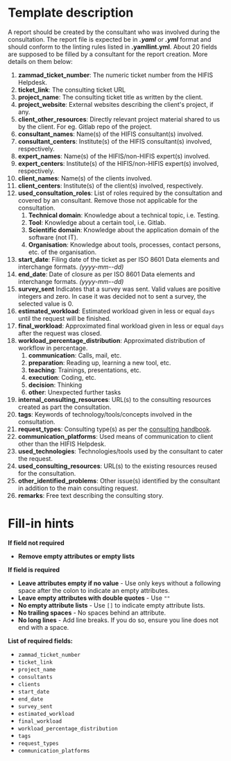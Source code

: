 # Template description

A report should be created by the consultant who was involved during the consultation. The report file is expected be in ***.yaml*** or ***.yml*** format and should conform to the linting rules listed in __.yamllint.yml__.
About 20 fields are supposed to be filled by a consultant for the report creation. More details on them below:

1. **zammad_ticket_number**: The numeric ticket number from the HIFIS Helpdesk.
1. **ticket_link**: The consulting ticket URL
1. **project_name**: The consulting ticket title as written by the client.
1. **project_website**: External websites describing the client's project, if any.
1. **client_other_resources**: Directly relevant project material shared to us by the client. For eg. Gitlab repo of the project.
1. **consultant_names**: Name(s) of the HIFIS consultant(s) involved. 
1. **consultant_centers**: Institute(s) of the HIFIS consultant(s) involved, respectively.
1. **expert_names**: Name(s) of the HIFIS/non-HIFIS expert(s) involved.
1. **expert_centers**: Institute(s) of the HIFIS/non-HIFIS expert(s) involved, respectively.
1. **client_names**: Name(s) of the clients involved.
1. **client_centers**: Institute(s) of the client(s) involved, respectively.
1. **used_consultation_roles**: List of roles required by the consultation and covered by an consultant. Remove those not applicable for the consultation.
    1. **Technical domain**: Knowledge about a technical topic, i.e. Testing.
    1. **Tool**: Knowledge about a certain tool, i.e. Gitlab.
    1. **Scientific domain**: Knowledge about the application domain of the software (not IT).
    1. **Organisation**: Knowledge about tools, processes, contact persons, etc. of the organisation.
1. **start_date**: Filing date of the ticket as per ISO 8601 Data elements and interchange formats. _(yyyy-mm--dd)_
1. **end_date**: Date of closure as per ISO 8601 Data elements and interchange formats. _(yyyy-mm--dd)_
1. **survey_sent** Indicates that a survey was sent. Valid values are positive integers and zero. In case it was decided not to sent a survey, the selected value is 0.
1. **estimated_workload**: Estimated workload given in less or equal `days` until the request will be finished.
1. **final_workload**:  Approximated final workload given in less or equal `days` after the request was closed.
1. **workload_percentage_distribution**: Approximated distribution of workflow in percentage.
    1. **communication**: Calls, mail, etc.
    1. **preparation**: Reading up, learning a new tool, etc.
    1. **teaching**: Trainings, presentations, etc.
    1. **execution**: Coding, etc.
    1. **decision**: Thinking
    1. **other**: Unexpected further tasks
1. **internal_consulting_resources**: URL(s) to the consulting resources created as part the consultation.
1. **tags**: Keywords of technology/tools/concepts involved in the consultation.
1. **request_types**: Consulting type(s) as per the [consulting handbook](https://hifis.net/consulting-handbook/consulting_guide/#consulting-types).
1. **communication_platforms**: Used means of communication to client other than the HIFIS Helpdesk.
1. **used_technologies**: Technologies/tools used by the consultant to cater the request.
1. **used_consulting_resources**: URL(s) to the existing resources reused for the consultation.
1. **other_identified_problems**: Other issue(s) identified by the consultant in addition to the main consulting request.
1. **remarks**: Free text describing the consulting story.

# Fill-in hints

**If field not required**

- **Remove empty attributes or empty lists**

**If field is required**

- **Leave attributes empty if no value** - Use only keys without a following space after the colon to indicate an empty attributes.
- **Leave empty attributes with double quotes**  - Use `""`
- **No empty attribute lists** - Use `[]` to indicate empty attribute lists.  
- **No trailing spaces** - No spaces behind an attribute.
- **No long lines** - Add line breaks. If you do so, ensure you line does not end with a space.

**List of required fields:**

- `zammad_ticket_number`
- `ticket_link`
- `project_name`
- `consultants`
- `clients`
- `start_date`
- `end_date`
- `survey_sent`
- `estimated_workload`
- `final_workload`
- `workload_percentage_distribution`
- `tags`
- `request_types`
- `communication_platforms`

